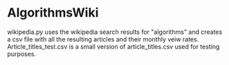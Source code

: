 # AlgorithmsWiki

wikipedia.py uses the wikipedia search results for "algorithms" and creates a csv file with all the resulting articles and their monthly veiw rates. Article_titles_test.csv is a small version of article_titles.csv used for testing purposes. 
